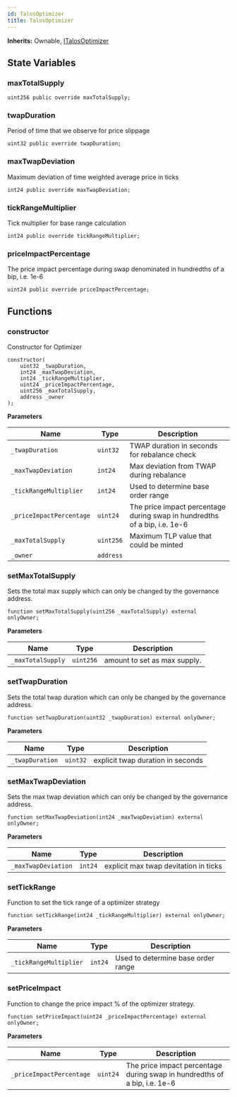 ```yaml
---
id: TalosOptimizer
title: TalosOptimizer
---
```


**Inherits:**
Ownable, [ITalosOptimizer](/talos/interfaces/ITalosOptimizer.sol/interface.ITalosOptimizer.md)


## State Variables
### maxTotalSupply

```solidity
uint256 public override maxTotalSupply;
```


### twapDuration
Period of time that we observe for price slippage


```solidity
uint32 public override twapDuration;
```


### maxTwapDeviation
Maximum deviation of time weighted average price in ticks


```solidity
int24 public override maxTwapDeviation;
```


### tickRangeMultiplier
Tick multiplier for base range calculation


```solidity
int24 public override tickRangeMultiplier;
```


### priceImpactPercentage
The price impact percentage during swap denominated in hundredths of a bip, i.e. 1e-6


```solidity
uint24 public override priceImpactPercentage;
```


## Functions
### constructor

Constructor for Optimizer


```solidity
constructor(
    uint32 _twapDuration,
    int24 _maxTwapDeviation,
    int24 _tickRangeMultiplier,
    uint24 _priceImpactPercentage,
    uint256 _maxTotalSupply,
    address _owner
);
```
**Parameters**

|Name|Type|Description|
|----|----|-----------|
|`_twapDuration`|`uint32`|TWAP duration in seconds for rebalance check|
|`_maxTwapDeviation`|`int24`|Max deviation from TWAP during rebalance|
|`_tickRangeMultiplier`|`int24`|Used to determine base order range|
|`_priceImpactPercentage`|`uint24`|The price impact percentage during swap in hundredths of a bip, i.e. 1e-6|
|`_maxTotalSupply`|`uint256`|Maximum TLP value that could be minted|
|`_owner`|`address`||


### setMaxTotalSupply

Sets the total max supply which can only be changed by the governance address.


```solidity
function setMaxTotalSupply(uint256 _maxTotalSupply) external onlyOwner;
```
**Parameters**

|Name|Type|Description|
|----|----|-----------|
|`_maxTotalSupply`|`uint256`|amount to set as max supply.|


### setTwapDuration

Sets the total twap duration which can only be changed by the governance address.


```solidity
function setTwapDuration(uint32 _twapDuration) external onlyOwner;
```
**Parameters**

|Name|Type|Description|
|----|----|-----------|
|`_twapDuration`|`uint32`|explicit twap duration in seconds|


### setMaxTwapDeviation

Sets the max twap deviation which can only be changed by the governance address.


```solidity
function setMaxTwapDeviation(int24 _maxTwapDeviation) external onlyOwner;
```
**Parameters**

|Name|Type|Description|
|----|----|-----------|
|`_maxTwapDeviation`|`int24`|explicit max twap devitation in ticks|


### setTickRange

Function to set the tick range of a optimizer strategy


```solidity
function setTickRange(int24 _tickRangeMultiplier) external onlyOwner;
```
**Parameters**

|Name|Type|Description|
|----|----|-----------|
|`_tickRangeMultiplier`|`int24`|Used to determine base order range|


### setPriceImpact

Function to change the price impact % of the optimizer strategy.


```solidity
function setPriceImpact(uint24 _priceImpactPercentage) external onlyOwner;
```
**Parameters**

|Name|Type|Description|
|----|----|-----------|
|`_priceImpactPercentage`|`uint24`|The price impact percentage during swap in hundredths of a bip, i.e. 1e-6|


